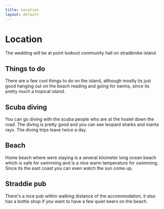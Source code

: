 ```yaml
---
title: Location
layout: default
---
```


# Location

The wedding will be at point lookout community hall on stradbroke island.

## Things to do

There are a few cool things to do on the island, although mostly its just good hanging out on the beach reading and going for swims, since its pretty much a tropical island.

## Scuba diving

You can go diving with the scuba people who are at the hostel down the road. The diving is pretty good and you can see leopard sharks and manta rays. The diving trips leave twice a day.

## Beach

Home beach where were staying is a several kilometer long ocean beach which is safe for swimming and is a nice warm temperature for swimming. Since its the east coast you can even watch the sun come up.

## Straddie pub

There's a nice pub within walking distance of the accommodation, it also has a bottle shop if you want to have a few quiet beers on the beach.

